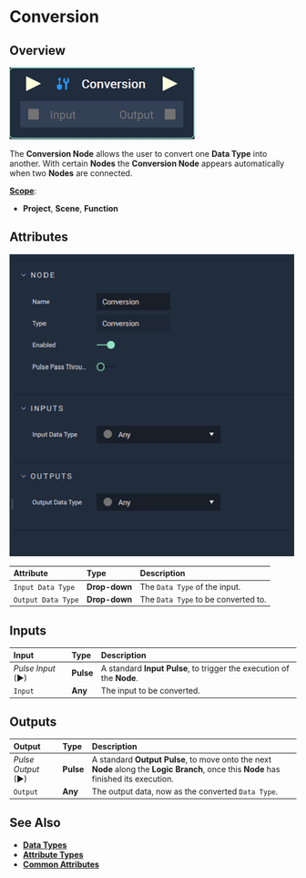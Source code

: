 # Conversion

## Overview

![The Conversion Node.](../../.gitbook/assets/node-conversion2.png)

The **Conversion Node** allows the user to convert one **Data Type** into another. With certain **Nodes** the **Conversion Node** appears automatically when two **Nodes** are connected.

[**Scope**](../overview.md#scopes):
*  **Project**, **Scene**, **Function**

## Attributes

![The Conversion Node Attributes.](../../.gitbook/assets/node-conversion2-attr.png)

| Attribute | Type | Description |
| :--- | :--- | :--- |
| `Input Data Type` | **Drop-down** | The `Data Type` of the input. |
| `Output Data Type` | **Drop-down** | The `Data Type` to be converted to. |

## Inputs

| Input | Type | Description |
| :--- | :--- | :--- |
| _Pulse Input_ \(►\) | **Pulse** | A standard **Input Pulse**, to trigger the execution of the **Node**. |
| `Input` | **Any** | The input to be converted. |

## Outputs

| Output | Type | Description |
| :--- | :--- | :--- |
| _Pulse Output_ \(►\) | **Pulse** | A standard **Output Pulse**, to move onto the next **Node** along the **Logic Branch**, once this **Node** has finished its execution. |
| `Output` | **Any** | The output data, now as the converted `Data Type`. |

## See Also

* [**Data Types**](../../objects-and-types/data-types/README.md)
* [**Attribute Types**](../../objects-and-types/attributes/attribute-types/README.md)
* [**Common Attributes**](../../objects-and-types/attributes/common-attributes/README.md)

